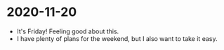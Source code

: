 # 2020-11-20

- It's Friday! Feeling good about this.
- I have plenty of plans for the weekend, but I also want to take it easy.
